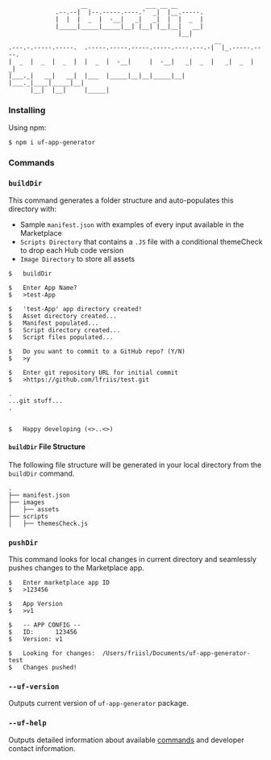                         __                ___ __ __
                 .--.--|  |--.-----.----.'  _|  |__.-----.
                 |  |  |  _  |  -__|   _|   _|  |  |  _  |
                 |_____|_____|_____|__| |__| |__|__|   __|
                                                   |__|
                                                             __
    .---.-.-----.-----.  .-----.-----.-----.-----.----.---.-|  |_.-----.----.
    |  _  |  _  |  _  |  |  _  |  -__|     |  -__|   _|  _  |   _|  _  |   _|
    |___._|   __|   __|  |___  |_____|__|__|_____|__| |___._|____|_____|__|
          |__|  |__|     |_____|

### Installing

Using npm:
```
$ npm i uf-app-generator
```

### Commands

### `buildDir`

This command generates a folder structure and auto-populates this directory with:
- Sample `manifest.json` with examples of every input available in the Marketplace
- `Scripts Directory` that contains a `.JS` file with a conditional themeCheck to drop each Hub code version
- `Image Directory` to store all assets

```
$   buildDir

$   Enter App Name?
$   >test-App

$   'test-App' app directory created!
$   Asset directory created...
$   Manifest populated...
$   Script directory created...
$   Script files populated...

$   Do you want to commit to a GitHub repo? (Y/N)
$   >y

$   Enter git repository URL for initial commit
$   >https://github.com/lfriis/test.git

.
...git stuff...
.


$   Happy developing (<>..<>)
```

#### `buildDir` File Structure

The following file structure will be generated in your local directory from the `buildDir` command.

```
.
├── manifest.json
├── images
│   ├── assets
├── scripts
│   ├── themesCheck.js
```

### `pushDir`

This command looks for local changes in current directory and seamlessly pushes changes to the Marketplace app.

```
$   Enter marketplace app ID
$   >123456

$   App Version
$   >v1

$   -- APP CONFIG --
$   ID:      123456
$   Version: v1

$   Looking for changes:  /Users/friisl/Documents/uf-app-generator-test
$   Changes pushed!
```

### `--uf-version`

Outputs current version of `uf-app-generator` package.

### `--uf-help`

Outputs detailed information about available [commands](#commands) and developer contact information.
